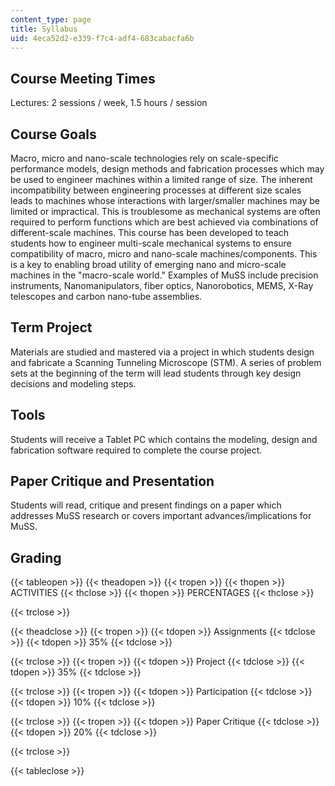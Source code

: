 ```yaml
---
content_type: page
title: Syllabus
uid: 4eca52d2-e339-f7c4-adf4-683cabacfa6b
---
```


Course Meeting Times
--------------------

Lectures: 2 sessions / week, 1.5 hours / session

Course Goals
------------

Macro, micro and nano-scale technologies rely on scale-specific performance models, design methods and fabrication processes which may be used to engineer machines within a limited range of size. The inherent incompatibility between engineering processes at different size scales leads to machines whose interactions with larger/smaller machines may be limited or impractical. This is troublesome as mechanical systems are often required to perform functions which are best achieved via combinations of different-scale machines. This course has been developed to teach students how to engineer multi-scale mechanical systems to ensure compatibility of macro, micro and nano-scale machines/components. This is a key to enabling broad utility of emerging nano and micro-scale machines in the "macro-scale world." Examples of MuSS include precision instruments, Nanomanipulators, fiber optics, Nanorobotics, MEMS, X-Ray telescopes and carbon nano-tube assemblies.

Term Project
------------

Materials are studied and mastered via a project in which students design and fabricate a Scanning Tunneling Microscope (STM). A series of problem sets at the beginning of the term will lead students through key design decisions and modeling steps.

Tools
-----

Students will receive a Tablet PC which contains the modeling, design and fabrication software required to complete the course project.

Paper Critique and Presentation
-------------------------------

Students will read, critique and present findings on a paper which addresses MuSS research or covers important advances/implications for MuSS.

Grading
-------

{{< tableopen >}}
{{< theadopen >}}
{{< tropen >}}
{{< thopen >}}
ACTIVITIES
{{< thclose >}}
{{< thopen >}}
PERCENTAGES
{{< thclose >}}

{{< trclose >}}

{{< theadclose >}}
{{< tropen >}}
{{< tdopen >}}
Assignments
{{< tdclose >}}
{{< tdopen >}}
35%
{{< tdclose >}}

{{< trclose >}}
{{< tropen >}}
{{< tdopen >}}
Project
{{< tdclose >}}
{{< tdopen >}}
35%
{{< tdclose >}}

{{< trclose >}}
{{< tropen >}}
{{< tdopen >}}
Participation
{{< tdclose >}}
{{< tdopen >}}
10%
{{< tdclose >}}

{{< trclose >}}
{{< tropen >}}
{{< tdopen >}}
Paper Critique
{{< tdclose >}}
{{< tdopen >}}
20%
{{< tdclose >}}

{{< trclose >}}

{{< tableclose >}}